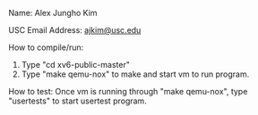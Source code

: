 Name: Alex Jungho Kim

USC Email Address: ajkim@usc.edu

How to compile/run:
  1. Type "cd xv6-public-master"
  2. Type "make qemu-nox" to make and start vm to run program.

How to test: Once vm is running through "make qemu-nox", type "usertests" to start usertest program.
